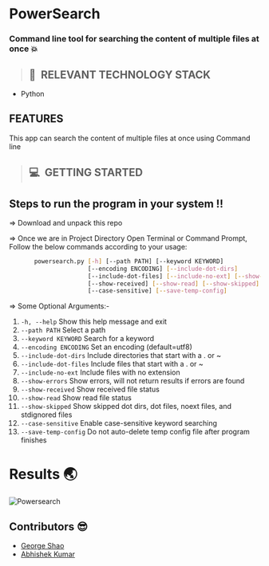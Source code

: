 # **PowerSearch**

### **Command line tool for searching the content of multiple files at once** :boom:

>## 📂&nbsp; RELEVANT TECHNOLOGY STACK
* Python

## FEATURES
This app can search the content of multiple files at once using Command line

>## 💻&nbsp; GETTING STARTED

## Steps to run the program in your system !!

=> Download and unpack this repo
 
=> Once we are in Project Directory Open Terminal or Command Prompt, Follow the below commands according to your usage:
```bash
       powersearch.py [-h] [--path PATH] [--keyword KEYWORD]
                      [--encoding ENCODING] [--include-dot-dirs]
                      [--include-dot-files] [--include-no-ext] [--show-errors]
                      [--show-received] [--show-read] [--show-skipped]
                      [--case-sensitive] [--save-temp-config]
```    
=> Some Optional Arguments:-
01.  `-h, --help`           Show this help message and exit
02.  `--path PATH`          Select a path
03.  `--keyword KEYWORD`    Search for a keyword
04.  `--encoding ENCODING`  Set an encoding (default=utf8)
05.  `--include-dot-dirs`   Include directories that start with a . or ~                     
06.  `--include-dot-files`  Include files that start with a . or ~
07.  `--include-no-ext`     Include files with no extension
08.  `--show-errors`        Show errors, will not return results if errors are found                     
09.  `--show-received`      Show received file status
10.  `--show-read`          Show read file status
11.  `--show-skipped`       Show skipped dot dirs, dot files, noext files, and stdignored files               
12.  `--case-sensitive`     Enable case-sensitive keyword searching
13.  `--save-temp-config`   Do not auto-delete temp config file after program finishes 

# Results :earth_asia:
![Powersearch](https://github.com/abhik99/PowerSearch/blob/master/Powersearch.JPG)

## Contributors :sunglasses:
* [George Shao](https://github.com/GeorgeShao)
* [Abhishek Kumar](https://github.com/abhik99)
